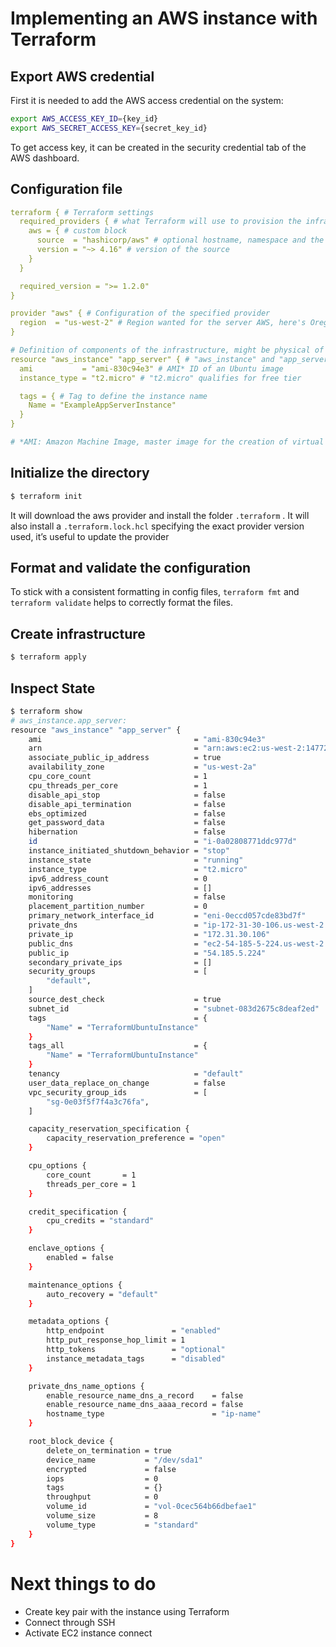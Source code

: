 # Implementing an AWS instance with Terraform

## Export AWS credential

First it is needed to add the AWS access credential on the system:

```bash
export AWS_ACCESS_KEY_ID={key_id}
export AWS_SECRET_ACCESS_KEY={secret_key_id}
```

To get access key, it can be created in the security credential tab of the AWS dashboard.

## Configuration file

```yaml
terraform { # Terraform settings
  required_providers { # what Terraform will use to provision the infrastructure
    aws = { # custom block
      source  = "hashicorp/aws" # optional hostname, namespace and the provider type (usually taken from the Terraform Registry
      version = "~> 4.16" # version of the source
    }
  }

  required_version = ">= 1.2.0"
}

provider "aws" { # Configuration of the specified provider
  region  = "us-west-2" # Region wanted for the server AWS, here's Oregon
}

# Definition of components of the infrastructure, might be physical of virtual like an EC2 instance
resource "aws_instance" "app_server" { # "aws_instance" and "app_server" form an unique ID: "aws_instance.app_server"
  ami           = "ami-830c94e3" # AMI* ID of an Ubuntu image
  instance_type = "t2.micro" # "t2.micro" qualifies for free tier

  tags = { # Tag to define the instance name
    Name = "ExampleAppServerInstance"
  }
}

# *AMI: Amazon Machine Image, master image for the creation of virtual servers (EC2 instances)
```

## Initialize the directory

```bash
$ terraform init
```

It will download the aws provider and install the folder `.terraform` . It will also install a `.terraform.lock.hcl` specifying the exact provider version used, it’s useful to update the provider

## Format and validate the configuration

To stick with a consistent formatting in config files, `terraform fmt` and `terraform validate` helps to correctly format the files.

## Create infrastructure

```bash
$ terraform apply
```

## Inspect State

```bash
$ terraform show
# aws_instance.app_server:
resource "aws_instance" "app_server" {
    ami                                  = "ami-830c94e3"
    arn                                  = "arn:aws:ec2:us-west-2:147728998385:instance/i-0a02808771ddc977d"
    associate_public_ip_address          = true
    availability_zone                    = "us-west-2a"
    cpu_core_count                       = 1
    cpu_threads_per_core                 = 1
    disable_api_stop                     = false
    disable_api_termination              = false
    ebs_optimized                        = false
    get_password_data                    = false
    hibernation                          = false
    id                                   = "i-0a02808771ddc977d"
    instance_initiated_shutdown_behavior = "stop"
    instance_state                       = "running"
    instance_type                        = "t2.micro"
    ipv6_address_count                   = 0
    ipv6_addresses                       = []
    monitoring                           = false
    placement_partition_number           = 0
    primary_network_interface_id         = "eni-0eccd057cde83bd7f"
    private_dns                          = "ip-172-31-30-106.us-west-2.compute.internal"
    private_ip                           = "172.31.30.106"
    public_dns                           = "ec2-54-185-5-224.us-west-2.compute.amazonaws.com"
    public_ip                            = "54.185.5.224"
    secondary_private_ips                = []
    security_groups                      = [
        "default",
    ]
    source_dest_check                    = true
    subnet_id                            = "subnet-083d2675c8deaf2ed"
    tags                                 = {
        "Name" = "TerraformUbuntuInstance"
    }
    tags_all                             = {
        "Name" = "TerraformUbuntuInstance"
    }
    tenancy                              = "default"
    user_data_replace_on_change          = false
    vpc_security_group_ids               = [
        "sg-0e03f5f7f4a3c76fa",
    ]

    capacity_reservation_specification {
        capacity_reservation_preference = "open"
    }

    cpu_options {
        core_count       = 1
        threads_per_core = 1
    }

    credit_specification {
        cpu_credits = "standard"
    }

    enclave_options {
        enabled = false
    }

    maintenance_options {
        auto_recovery = "default"
    }

    metadata_options {
        http_endpoint               = "enabled"
        http_put_response_hop_limit = 1
        http_tokens                 = "optional"
        instance_metadata_tags      = "disabled"
    }

    private_dns_name_options {
        enable_resource_name_dns_a_record    = false
        enable_resource_name_dns_aaaa_record = false
        hostname_type                        = "ip-name"
    }

    root_block_device {
        delete_on_termination = true
        device_name           = "/dev/sda1"
        encrypted             = false
        iops                  = 0
        tags                  = {}
        throughput            = 0
        volume_id             = "vol-0cec564b66dbefae1"
        volume_size           = 8
        volume_type           = "standard"
    }
}
```

# Next things to do

- Create key pair with the instance using Terraform
- Connect through SSH
- Activate EC2 instance connect
